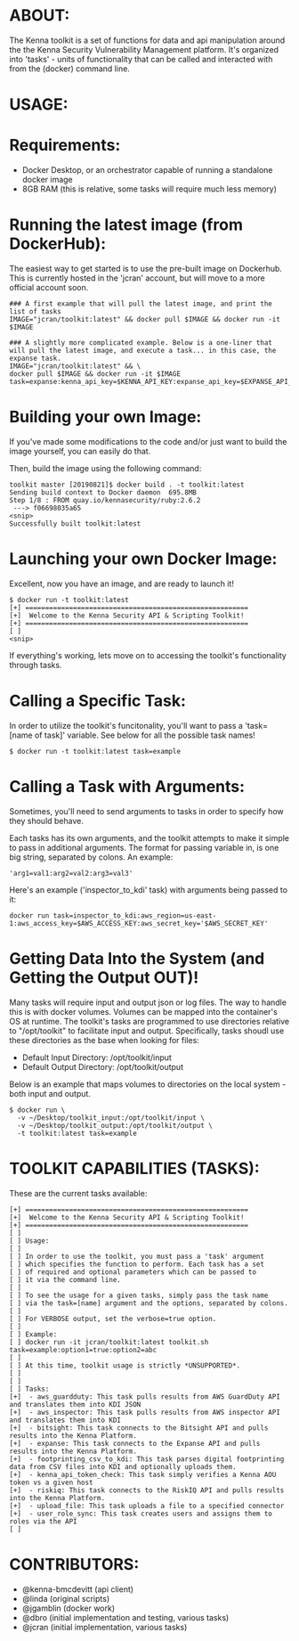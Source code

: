 
ABOUT:
======

The Kenna toolkit is a set of functions for data and api manipulation around the the Kenna Security Vulnerability Management platform.  It's organized into 'tasks' - units of functionality that can be called and interacted with from the (docker) command line.


USAGE:
======

Requirements: 
=============
 - Docker Desktop, or an orchestrator capable of running a standalone docker image 
 - 8GB RAM (this is relative, some tasks will require much less memory)

Running the latest image (from DockerHub):
==========================================

The easiest way to get started is to use the pre-built image on Dockerhub. This is currently hosted in the 'jcran' account, but will move to a more official account soon. 

```
### A first example that will pull the latest image, and print the list of tasks
IMAGE="jcran/toolkit:latest" && docker pull $IMAGE && docker run -it $IMAGE
```

```
### A slightly more complicated example. Below is a one-liner that will pull the latest image, and execute a task... in this case, the expanse task.
IMAGE="jcran/toolkit:latest" && \
docker pull $IMAGE && docker run -it $IMAGE task=expanse:kenna_api_key=$KENNA_API_KEY:expanse_api_key=$EXPANSE_API_KEY
```

Building your own Image: 
========================

If you've made some modifications to the code and/or just want to build the image yourself, you can easily do that. 

Then, build the image using the following command: 

```
toolkit master [20190821]$ docker build . -t toolkit:latest
Sending build context to Docker daemon  695.8MB
Step 1/8 : FROM quay.io/kennasecurity/ruby:2.6.2
 ---> f06698035a65
<snip>
Successfully built toolkit:latest
```

Launching your own Docker Image: 
================================

Excellent, now you have an image, and are ready to launch it!

```
$ docker run -t toolkit:latest
[+] ========================================================      
[+]  Welcome to the Kenna Security API & Scripting Toolkit!       
[+] ========================================================      
[ ]                                                               
<snip> 
```

If everything's working, lets move on to accessing the toolkit's functionality through tasks. 


Calling a Specific Task:
========================

In order to utilize the toolkit's funcitonality, you'll want to pass a 'task=[name of task]' variable. See below for all the possible task names! 

```
$ docker run -t toolkit:latest task=example
```

Calling a Task with Arguments:
==============================

Sometimes, you'll need to send arguments to tasks in order to specify how they should behave. 

Each tasks has its own arguments, and the toolkit attempts to make it simple to pass in additional arguments. The format for passing variable in, is one big string, separated by colons. An example: 
```
'arg1=val1:arg2=val2:arg3=val3'
```

Here's an example ('inspector_to_kdi' task) with arguments being passed to it:

```
docker run task=inspector_to_kdi:aws_region=us-east-1:aws_access_key=$AWS_ACCESS_KEY:aws_secret_key='$AWS_SECRET_KEY'
```

Getting Data Into the System (and Getting the Output OUT)! 
==========================================================

Many tasks will require input and output json or log files. The way to handle this is with docker volumes. Volumes can be mapped into the container's OS at runtime.  The toolkit's tasks are programmed to use directories relative to "/opt/toolkit" to facilitate input and output. Specifically, tasks shoudl use these directories as the base when looking for files:
 
 - Default Input Directory: /opt/toolkit/input
 - Default Output Directory: /opt/toolkit/output

Below is an example that maps volumes to directories on the local system - both input and output. 

```
$ docker run \
  -v ~/Desktop/toolkit_input:/opt/toolkit/input \
  -v ~/Desktop/toolkit_output:/opt/toolkit/output \
  -t toolkit:latest task=example
```

TOOLKIT CAPABILITIES (TASKS): 
=============================

These are the current tasks available: 

```                                                            
[+] ========================================================           
[+]  Welcome to the Kenna Security API & Scripting Toolkit!            
[+] ========================================================           
[ ]                                                                    
[ ] Usage:                                                             
[ ]                                                                    
[ ] In order to use the toolkit, you must pass a 'task' argument       
[ ] which specifies the function to perform. Each task has a set       
[ ] of required and optional parameters which can be passed to         
[ ] it via the command line.                                           
[ ]                                                                    
[ ] To see the usage for a given tasks, simply pass the task name      
[ ] via the task=[name] argument and the options, separated by colons. 
[ ]                                                                    
[ ] For VERBOSE output, set the verbose=true option.                   
[ ]                                                                    
[ ] Example:                                                           
[ ] docker run -it jcran/toolkit:latest toolkit.sh task=example:option1=true:option2=abc              
[ ]                                                                    
[ ] At this time, toolkit usage is strictly *UNSUPPORTED*.               
[ ]                                                                    
[ ]                                                                    
[ ] Tasks:
[+]  - aws_guardduty: This task pulls results from AWS GuardDuty API and translates them into KDI JSON
[+]  - aws_inspector: This task pulls results from AWS inspector API and translates them into KDI
[+]  - bitsight: This task connects to the Bitsight API and pulls results into the Kenna Platform.
[+]  - expanse: This task connects to the Expanse API and pulls results into the Kenna Platform.
[+]  - footprinting_csv_to_kdi: This task parses digital footprinting data from CSV files into KDI and optionally uploads them.
[+]  - kenna_api_token_check: This task simply verifies a Kenna AOU token vs a given host
[+]  - riskiq: This task connects to the RiskIQ API and pulls results into the Kenna Platform.
[+]  - upload_file: This task uploads a file to a specified connector
[+]  - user_role_sync: This task creates users and assigns them to roles via the API
[ ]                                                                    
```

CONTRIBUTORS:
=============
 - @kenna-bmcdevitt (api client) 
 - @linda (original scripts)
 - @jgamblin (docker work)
 - @dbro (initial implementation and testing, various tasks)
 - @jcran (initial implementation, various tasks)

